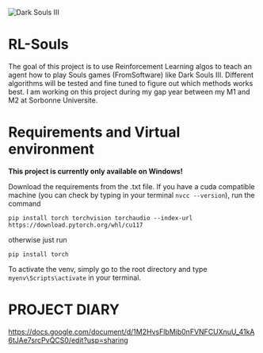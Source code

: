 ![Dark Souls III](https://static.bandainamcoent.eu/high/dark-souls/dark-souls-3/00-page-setup/ds3_game-thumbnail.jpg)
# RL-Souls
The goal of this project is to use Reinforcement Learning algos to teach an agent how to play Souls games (FromSoftware) like Dark Souls III. 
Different algorithms will be tested and fine tuned to figure out which methods works best.
I am working on this project during my gap year between my M1 and M2 at Sorbonne Universite.

# Requirements and Virtual environment
**This project is currently only available on Windows!**

Download the requirements from the .txt file. If you have a cuda compatible machine (you can check by typing in your terminal `nvcc --version`), run the command

`pip install torch torchvision torchaudio --index-url https://download.pytorch.org/whl/cu117`

otherwise just run

`pip install torch`

To activate the venv, simply go to the root directory and type `myenv\Scripts\activate` in your terminal.

# PROJECT DIARY
https://docs.google.com/document/d/1M2HvsFlbMib0nFVNFCUXnuU_41kA6tJAe7srcPvQCS0/edit?usp=sharing